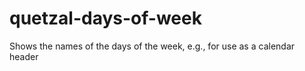 quetzal-days-of-week
====================

Shows the names of the days of the week, e.g., for use as a calendar header
